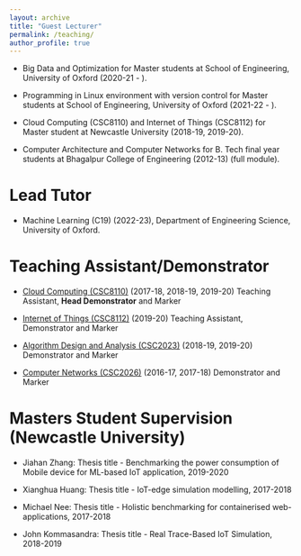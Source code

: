 ```yaml
---
layout: archive
title: "Guest Lecturer"
permalink: /teaching/
author_profile: true
---
```


* Big Data and Optimization for Master students at School of Engineering, University of Oxford (2020-21 - ).

* Programming in Linux environment with version control for Master students at School of Engineering, University of Oxford (2021-22 - ).

* Cloud Computing (CSC8110) and Internet of Things (CSC8112) for Master student at Newcastle University (2018-19, 2019-20). 

* Computer Architecture and Computer Networks for B. Tech final year students at Bhagalpur College of Engineering (2012-13) (full module).


Lead Tutor
======
* Machine Learning (C19) (2022-23), Department of Engineering Science, University of Oxford.



Teaching Assistant/Demonstrator
======
* [Cloud Computing (CSC8110)](https://www.ncl.ac.uk/module-catalogue/module.php?code=CSC8110) (2017-18, 2018-19, 2019-20)
Teaching Assistant, <b>Head Demonstrator</b> and Marker

* [Internet of Things (CSC8112)](https://www.ncl.ac.uk/module-catalogue/module.php?code=CSC8112) (2019-20)
Teaching Assistant, Demonstrator and Marker

* [Algorithm Design and Analysis (CSC2023)](https://www.ncl.ac.uk/module-catalogue/module.php?code=CSC2023) (2018-19, 2019-20)
Demonstrator and Marker

* [Computer Networks (CSC2026)](https://www.ncl.ac.uk/module-catalogue/module.php?code=CSC2026) (2016-17, 2017-18)
Demonstrator and Marker




Masters Student Supervision (Newcastle University)
======
* Jiahan Zhang: Thesis title - Benchmarking the power consumption of Mobile device for ML-based IoT application, 2019-2020

* Xianghua Huang: Thesis title - IoT-edge simulation modelling, 2017-2018

* Michael Nee: Thesis title - Holistic benchmarking for containerised web-applications, 2017-2018

* John Kommasandra: Thesis title - Real Trace-Based IoT Simulation, 2018-2019



